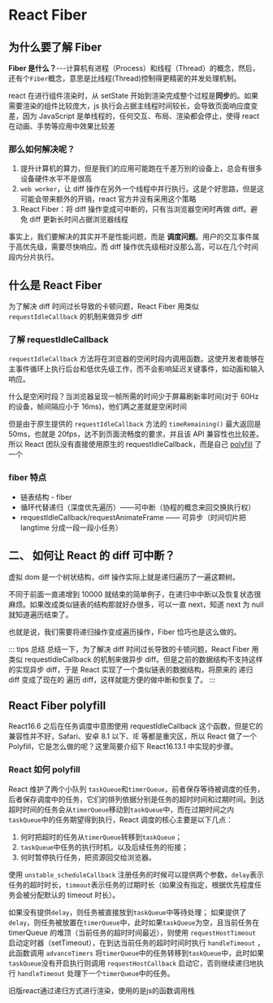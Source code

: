 # React Fiber

## 为什么要了解 Fiber

**Fiber 是什么？**---计算机有进程（Process）和线程（Thread）的概念，然后，还有个`Fiber`概念，意思是比线程(Thread)控制得更精密的并发处理机制。

react 在进行组件渲染时，从 setState 开始到渲染完成整个过程是**同步**的。如果需要渲染的组件比较庞大，js 执行会占据主线程时间较长，会导致页面响应度变差，因为 JavaScript 是单线程的，任何交互、布局、渲染都会停止，使得 react 在动画、手势等应用中效果比较差

### 那么如何解决呢？

1. 提升计算机的算力，但是我们的应用可能跑在千差万别的设备上，总会有很多设备硬件水平不是很高
2. `web worker`，让 diff 操作在另外一个线程中并行执行。这是个好思路，但是这可能会带来额外的开销，react 官方并没有采用这个策略
3. React Fiber：将 diff 操作变成可中断的，只有当浏览器空闲时再做 diff。避免 diff 更新长时间占据浏览器线程

事实上，我们要解决的其实并不是性能问题，而是 **调度问题**。用户的交互事件属于高优先级，需要尽快响应。而 diff 操作优先级相对没那么高，可以在几个时间段内分片执行。

## 什么是 React Fiber

为了解决 diff 时间过长导致的卡顿问题，React Fiber 用类似 `requestIdleCallback` 的机制来做异步 diff

### 了解 requestIdleCallback

`requestIdleCallback` 方法将在浏览器的空闲时段内调用函数。这使开发者能够在主事件循环上执行后台和低优先级工作，而不会影响延迟关键事件，如动画和输入响应。

什么是空闲时段？当浏览器呈现一帧所需的时间少于屏幕刷新率时间(对于 60Hz 的设备，帧间隔应小于 16ms)，他们两之差就是空闲时间

但是由于原生提供的 `requestIdleCallback` 方法的 `timeRemaining()` 最大返回是 50ms，也就是 20fps，达不到页面流畅度的要求，并且该 API 兼容性也比较差。所以 React 团队没有直接使用原生的 requestIdleCallback，而是自己 [polyfill](https://github.com/facebook/react/blob/master/packages/scheduler/src/forks/SchedulerDOM.js) 了一个

### fiber 特点

- 链表结构 - fiber
- 循环代替递归（深度优先遍历）——可中断（协程的概念来回交换执行权）
- requestIdleCallback/requestAnimateFrame —— 可异步（时间切片把 langtime 分成一段一段小任务）

## 二、 如何让 React 的 diff 可中断？

虚拟 dom 是一个树状结构，diff 操作实际上就是递归遍历了一遍这颗树。

不同于前面一直递增到 10000 就结束的简单例子，在递归中中断以及恢复状态很麻烦。如果改成类似链表的结构那就好办很多，可以一直 next，知道 next 为 null 就知道遍历结束了。

也就是说，我们需要将递归操作变成遍历操作，Fiber 恰巧也是这么做的。

::: tips 总结
总结一下，为了解决 diff 时间过长导致的卡顿问题，React Fiber 用类似 requestIdleCallback 的机制来做异步 diff。但是之前的数据结构不支持这样的实现异步 diff，于是 React 实现了一个类似链表的数据结构，将原来的 递归 diff 变成了现在的 遍历 diff，这样就能方便的做中断和恢复了。
:::

## React Fiber polyfill

React16.6 之后在任务调度中意图使用 requestIdleCallback 这个函数，但是它的兼容性并不好，Safari、安卓 8.1 以下、IE 等都是重灾区，所以 React 做了一个 Polyfill，它是怎么做的呢？这里简要介绍下 React16.13.1 中实现的步骤。

### React 如何 polyfill

React 维护了两个小队列 `taskQueue`和`timerQueue`，前者保存等待被调度的任务，后者保存调度中的任务，它们的排列依据分别是任务的超时时间和过期时间。到达超时时间的任务会从`timerQueue`移动到`taskQueue`中，而在过期时间之内`taskQueue`中的任务期望得到执行，React 调度的核心主要是以下几点：

1. 何时把超时的任务从`timerQueue`转移到`taskQueue`；
2. `taskQueue`中任务的执行时机，以及后续任务的衔接；
3. 何时暂停执行任务，把资源回交给浏览器。

使用 `unstable_scheduleCallback` 注册任务的时候可以提供两个参数，`delay`表示任务的超时时长，`timeout`表示任务的过期时长（如果没有指定，根据优先程度任务会被分配默认的 timeout 时长）。

如果没有提供`delay`，则任务被直接放到`taskQueue`中等待处理；
如果提供了`delay`，则任务被放置在`timerQueue`中，此时如果`taskQueue`为空，且当前任务在 timerQueue 的堆顶（当前任务的超时时间最近），则使用 `requestHostTimeout` 启动定时器（setTimeout），在到达当前任务的超时时间时执行 `handleTimeout` ，此函数调用 `advanceTimers` 将`timerQueue`中的任务转移到`taskQueue`中，此时如果`taskQueue`没有开启执行则调用 `requestHostCallback` 启动它，否则继续递归地执行 `handleTimeout` 处理下一个`timerQueue`中的任务。



旧版react通过递归方式进行渲染，使用的是js的函数调用栈


